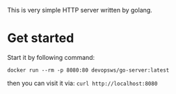 This is very simple HTTP server written by golang.

# Get started

Start it by following command:

`docker run --rm -p 8080:80 devopsws/go-server:latest`

then you can visit it via: `curl http://localhost:8080`
